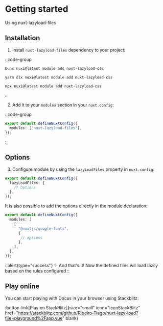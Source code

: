 # Getting started

Using nuxt-lazyload-files

## Installation

1. Install `nuxt-lazyload-files` dependency to your project:

::code-group
  ```bash [bun]
  bunx nuxi@latest module add nuxt-lazyload-css
  ```

  ```bash [yarn]
  yarn dlx nuxi@latest module add nuxt-lazyload-css
  ```

  ```bash [npm]
  npx nuxi@latest module add nuxt-lazyload-css
  ```
::


2. Add it to your `modules` section in your `nuxt.config`:

::code-group
```ts [nuxt.config (Nuxt 3)]
export default defineNuxtConfig({
  modules: ["nuxt-lazyload-files"],
});
```
::

## Options

3. Configure module by using the `lazyLoadFiles` property in `nuxt.config`:

```ts [nuxt.config]
export default defineNuxtConfig({
  lazyLoadFiles: {
    // Options
  },
});
```

It is also possible to add the options directly in the module declaration:

```ts [nuxt.config]
export default defineNuxtConfig({
  modules: [
    [
      "@nuxtjs/google-fonts",
      {
       // options
      },
    ],
  ],
});
```

::alert{type="success"}
✨ And that's it! Now the defined files will load lazily based on the rules configured
::


## Play online

You can start playing with Docus in your browser using Stackblitz:

:button-link[Play on StackBlitz]{size="small" icon="IconStackBlitz" href="https://stackblitz.com/github/Ribeiro-Tiago/nuxt-lazy-load?file=playground%2Fapp.vue" blank}

